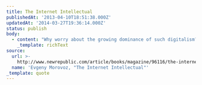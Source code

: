 ```yaml
---
title: The Internet Intellectual
publishedAt: '2013-04-10T18:51:38.000Z'
updatedAt: '2014-03-27T19:36:14.000Z'
status: publish
body:
  - content: "Why worry about the growing dominance of such digitalism? The reason should be obvious. As Internet-driven explanations crowd out everything else, our entire vocabulary is being re-defined. Collaboration is re-interpreted through the prism of Wikipedia; communication, through the prism of social networking; democratic participation, through the prism of crowd-sourcing; cosmopolitanism, through the prism of reading the blogs of exotic \x93others\x94; political upheaval, through the prism of the so-called Twitter revolutions.\n"
    _template: richText
source:
  url: >-
    http://www.newrepublic.com/article/books/magazine/96116/the-internet-intellectual
  name: 'Evgeny Morovoz, "The Internet Intellectual"'
_template: quote
---
```


